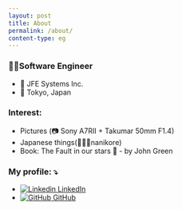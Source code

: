```yaml
---
layout: post
title: About
permalink: /about/
content-type: eg
---
```


### 👨‍💻Software Engineer 
- 🏢 JFE Systems Inc. 
- 🗼 Tokyo, Japan
### Interest: 
- Pictures (📷 Sony A7RII + Takumar 50mm F1.4)
- Japanese things(🗻🍣💁nanikore)
- Book: The Fault in our stars 🌠  - by John Green
### My profile: ⤵️
- [![Linkedin](https://i.stack.imgur.com/gVE0j.png) LinkedIn](https://www.linkedin.com/in/dinhannguyen212/)
- [![GitHub](https://i.stack.imgur.com/tskMh.png) GitHub](https://github.com/yampml)
